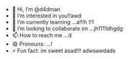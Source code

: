- 👋 Hi, I’m @d4dman
- 👀 I’m interested in you!!awd
- 🌱 I’m currently learning ...a!!!h !!1
- 💞️ I’m looking to collaborate on ...jh1111dhgdg
- 📫 How to reach me ...d
- 😄 Pronouns: ...!
- ⚡ Fun fact: im sweet asad!!!
adwsawdads
<!--- a
d4dman/d4dman is a ✨ special ✨ repository because its `README.md` (this file) appears on your GitHub profile.
You can click the Preview link to take a look at your changes.
--->
